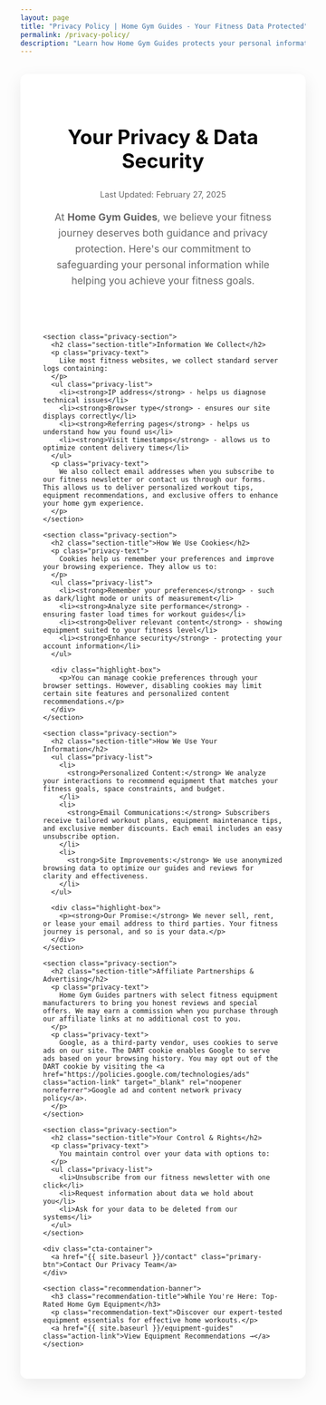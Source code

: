 ```yaml
---
layout: page
title: "Privacy Policy | Home Gym Guides - Your Fitness Data Protected"
permalink: /privacy-policy/
description: "Learn how Home Gym Guides protects your personal information, manages cookies, and handles data to ensure your privacy while helping you achieve your fitness goals."
---
```


<style>
  /* Modern Privacy Policy Styles */
  :root {
    --primary-color: #0a0a0a;
    --accent-color: #ff4d4d;
    --light-bg: #f9f9f9;
    --text-color: #333333;
    --secondary-text: #666666;
    --box-shadow: 0 10px 30px rgba(0,0,0,0.08);
    --border-radius: 12px;
  }
  
  .privacy-container {
    display: flex;
    flex-direction: column;
    background-color: white;
    border-radius: var(--border-radius);
    box-shadow: var(--box-shadow);
    padding: 2.5rem;
    margin: 2rem auto;
    max-width: 800px;
  }
  
  .privacy-header {
    text-align: center;
    margin-bottom: 2rem;
    position: relative;
  }
  
  .privacy-title {
    font-size: 2.2rem;
    font-weight: 700;
    color: var(--primary-color);
    margin-bottom: 1rem;
    position: relative;
    display: inline-block;
  }
  
  .privacy-title::after {
    content: "";
    position: absolute;
    height: 8px;
    width: 100%;
    background-color: var(--accent-color);
    opacity: 0.2;
    bottom: 8px;
    left: 0;
    z-index: -1;
  }
  
  .last-updated {
    font-size: 0.9rem;
    color: var(--secondary-text);
    margin-bottom: 1rem;
  }
  
  .privacy-intro {
    font-size: 1.1rem;
    line-height: 1.6;
    margin-bottom: 2rem;
    color: var(--secondary-text);
  }
  
  .privacy-section {
    margin-bottom: 2.5rem;
  }
  
  .section-title {
    font-size: 1.5rem;
    font-weight: 600;
    color: var(--primary-color);
    margin-bottom: 1rem;
    position: relative;
    display: inline-block;
  }
  
  .section-title::after {
    content: "";
    position: absolute;
    height: 3px;
    width: 100%;
    background-color: var(--accent-color);
    bottom: -5px;
    left: 0;
  }
  
  .privacy-text {
    font-size: 1rem;
    line-height: 1.7;
    color: var(--text-color);
    margin-bottom: 1rem;
  }
  
  .privacy-list {
    padding-left: 1.2rem;
    margin-bottom: 1.5rem;
  }
  
  .privacy-list li {
    margin-bottom: 0.8rem;
    line-height: 1.6;
  }
  
  .privacy-list li strong {
    color: var(--primary-color);
  }
  
  .highlight-box {
    background-color: var(--light-bg);
    border-left: 4px solid var(--accent-color);
    padding: 1.5rem;
    border-radius: 0 var(--border-radius) var(--border-radius) 0;
    margin: 1.5rem 0;
  }
  
  .highlight-box p {
    margin: 0;
  }
  
  .action-link {
    color: var(--accent-color);
    font-weight: 600;
    text-decoration: none;
    transition: all 0.3s ease;
    position: relative;
  }
  
  .action-link::after {
    content: "";
    position: absolute;
    width: 100%;
    height: 2px;
    background-color: var(--accent-color);
    bottom: -2px;
    left: 0;
    transform: scaleX(0);
    transition: transform 0.3s ease;
  }
  
  .action-link:hover::after {
    transform: scaleX(1);
  }
  
  .action-link:hover {
    color: #e03e3e;
  }
  
  .cta-container {
    display: flex;
    justify-content: center;
    margin-top: 2rem;
  }
  
  .primary-btn {
    background-color: var(--accent-color);
    color: white;
    border: none;
    padding: 0.75rem 1.8rem;
    border-radius: 50px;
    font-weight: 600;
    text-decoration: none;
    transition: all 0.3s ease;
    display: inline-flex;
    align-items: center;
  }
  
  .primary-btn:hover {
    background-color: #e03e3e;
    transform: translateY(-2px);
    box-shadow: 0 5px 15px rgba(255, 77, 77, 0.2);
  }
  
  /* Equipment Recommendation Section */
  .recommendation-banner {
    background-color: var(--light-bg);
    border-radius: var(--border-radius);
    padding: 1.5rem;
    margin-top: 3rem;
    position: relative;
    overflow: hidden;
  }
  
  .recommendation-banner::before {
    content: "";
    position: absolute;
    top: 0;
    right: 0;
    width: 150px;
    height: 150px;
    background-color: var(--accent-color);
    opacity: 0.05;
    border-radius: 50%;
    transform: translate(30%, -30%);
  }
  
  .recommendation-title {
    font-size: 1.2rem;
    font-weight: 600;
    margin-bottom: 1rem;
    color: var(--primary-color);
  }
  
  .recommendation-text {
    margin-bottom: 1.2rem;
  }
  
  /* Responsive Adjustments */
  @media (max-width: 768px) {
    .privacy-container {
      padding: 1.8rem;
      margin: 1.5rem;
    }
    
    .privacy-title {
      font-size: 1.8rem;
    }
    
    .section-title {
      font-size: 1.3rem;
    }
  }
  
  @media (max-width: 480px) {
    .privacy-container {
      padding: 1.2rem;
      margin: 1rem;
    }
    
    .highlight-box {
      padding: 1rem;
    }
    
    .cta-container {
      flex-direction: column;
      align-items: center;
    }
    
    .primary-btn {
      width: 100%;
      text-align: center;
      justify-content: center;
    }
  }
</style>

<main role="main">
  <article class="privacy-container">
    <header class="privacy-header">
      <h1 class="privacy-title">Your Privacy & Data Security</h1>
      <p class="last-updated">Last Updated: February 27, 2025</p>
      <p class="privacy-intro">
        At <strong>Home Gym Guides</strong>, we believe your fitness journey deserves both guidance and privacy protection. Here's our commitment to safeguarding your personal information while helping you achieve your fitness goals.
      </p>
    </header>

    <section class="privacy-section">
      <h2 class="section-title">Information We Collect</h2>
      <p class="privacy-text">
        Like most fitness websites, we collect standard server logs containing:
      </p>
      <ul class="privacy-list">
        <li><strong>IP address</strong> - helps us diagnose technical issues</li>
        <li><strong>Browser type</strong> - ensures our site displays correctly</li>
        <li><strong>Referring pages</strong> - helps us understand how you found us</li>
        <li><strong>Visit timestamps</strong> - allows us to optimize content delivery times</li>
      </ul>
      <p class="privacy-text">
        We also collect email addresses when you subscribe to our fitness newsletter or contact us through our forms. This allows us to deliver personalized workout tips, equipment recommendations, and exclusive offers to enhance your home gym experience.
      </p>
    </section>

    <section class="privacy-section">
      <h2 class="section-title">How We Use Cookies</h2>
      <p class="privacy-text">
        Cookies help us remember your preferences and improve your browsing experience. They allow us to:
      </p>
      <ul class="privacy-list">
        <li><strong>Remember your preferences</strong> - such as dark/light mode or units of measurement</li>
        <li><strong>Analyze site performance</strong> - ensuring faster load times for workout guides</li>
        <li><strong>Deliver relevant content</strong> - showing equipment suited to your fitness level</li>
        <li><strong>Enhance security</strong> - protecting your account information</li>
      </ul>
      
      <div class="highlight-box">
        <p>You can manage cookie preferences through your browser settings. However, disabling cookies may limit certain site features and personalized content recommendations.</p>
      </div>
    </section>

    <section class="privacy-section">
      <h2 class="section-title">How We Use Your Information</h2>
      <ul class="privacy-list">
        <li>
          <strong>Personalized Content:</strong> We analyze your interactions to recommend equipment that matches your fitness goals, space constraints, and budget.
        </li>
        <li>
          <strong>Email Communications:</strong> Subscribers receive tailored workout plans, equipment maintenance tips, and exclusive member discounts. Each email includes an easy unsubscribe option.
        </li>
        <li>
          <strong>Site Improvements:</strong> We use anonymized browsing data to optimize our guides and reviews for clarity and effectiveness.
        </li>
      </ul>
      
      <div class="highlight-box">
        <p><strong>Our Promise:</strong> We never sell, rent, or lease your email address to third parties. Your fitness journey is personal, and so is your data.</p>
      </div>
    </section>

    <section class="privacy-section">
      <h2 class="section-title">Affiliate Partnerships & Advertising</h2>
      <p class="privacy-text">
        Home Gym Guides partners with select fitness equipment manufacturers to bring you honest reviews and special offers. We may earn a commission when you purchase through our affiliate links at no additional cost to you.
      </p>
      <p class="privacy-text">
        Google, as a third-party vendor, uses cookies to serve ads on our site. The DART cookie enables Google to serve ads based on your browsing history. You may opt out of the DART cookie by visiting the <a href="https://policies.google.com/technologies/ads" class="action-link" target="_blank" rel="noopener noreferrer">Google ad and content network privacy policy</a>.
      </p>
    </section>

    <section class="privacy-section">
      <h2 class="section-title">Your Control & Rights</h2>
      <p class="privacy-text">
        You maintain control over your data with options to:
      </p>
      <ul class="privacy-list">
        <li>Unsubscribe from our fitness newsletter with one click</li>
        <li>Request information about data we hold about you</li>
        <li>Ask for your data to be deleted from our systems</li>
      </ul>
    </section>

    <div class="cta-container">
      <a href="{{ site.baseurl }}/contact" class="primary-btn">Contact Our Privacy Team</a>
    </div>

    <section class="recommendation-banner">
      <h3 class="recommendation-title">While You're Here: Top-Rated Home Gym Equipment</h3>
      <p class="recommendation-text">Discover our expert-tested equipment essentials for effective home workouts.</p>
      <a href="{{ site.baseurl }}/equipment-guides" class="action-link">View Equipment Recommendations →</a>
    </section>
  </article>
</main>
